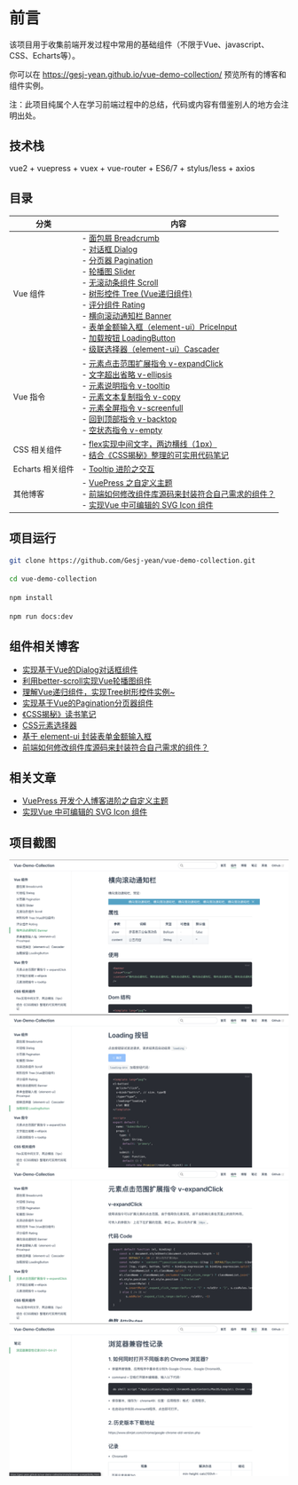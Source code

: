 # 前言

该项目用于收集前端开发过程中常用的基础组件（不限于Vue、javascript、CSS、Echarts等）。

你可以在 https://gesj-yean.github.io/vue-demo-collection/ 预览所有的博客和组件实例。

注：此项目纯属个人在学习前端过程中的总结，代码或内容有借鉴别人的地方会注明出处。

## 技术栈

vue2 + vuepress + vuex + vue-router + ES6/7 + stylus/less + axios

## 目录

| 分类 | 内容 |
| --- | --- |
|Vue 组件|   - [面包屑 Breadcrumb](https://gesj-yean.github.io/vue-demo-collection/base/breadcrumb.html)<br> - [对话框 Dialog](https://gesj-yean.github.io/vue-demo-collection/base/dialog.html)<br> - [分页器 Pagination](https://gesj-yean.github.io/vue-demo-collection/base/pagination.html)<br> - [轮播图 Slider](https://gesj-yean.github.io/vue-demo-collection/base/slider.html)<br> - [无滚动条组件 Scroll](https://gesj-yean.github.io/vue-demo-collection/base/scroll.html)<br> - [树形控件 Tree (Vue递归组件)](https://gesj-yean.github.io/vue-demo-collection/base/tree.html)<br> - [评分组件 Rating](https://gesj-yean.github.io/vue-demo-collection/base/star.html)<br> - [横向滚动通知栏 Banner](https://gesj-yean.github.io/vue-demo-collection/base/banner.html)<br> - [表单金额输入框（element-ui）PriceInput](https://gesj-yean.github.io/vue-demo-collection/base/price-input.html)<br> - [加载按钮 LoadingButton](https://gesj-yean.github.io/vue-demo-collection/base/loading-btn.html) <br> - [级联选择器（element-ui）Cascader](https://gesj-yean.github.io/vue-demo-collection/base/cascader.html) |
|Vue 指令 | - [元素点击范围扩展指令 v-expandClick ](https://gesj-yean.github.io/vue-demo-collection/base/directive/expandClick.html)<br> - [文字超出省略 v-ellipsis](https://gesj-yean.github.io/vue-demo-collection/base/directive/ellipsis.html) <br> - [元素说明指令 v-tooltip](https://gesj-yean.github.io/vue-demo-collection/base/directive/tooltip.html) <br> - [元素文本复制指令 v-copy](https://gesj-yean.github.io/vue-demo-collection/base/directive/copy.html)<br> - [元素全屏指令 v-screenfull](https://gesj-yean.github.io/vue-demo-collection/base/directive/screenfull.html) <br> - [回到顶部指令 v-backtop](https://gesj-yean.github.io/vue-demo-collection/base/directive/backtop.html)<br> - [空状态指令 v-empty](https://gesj-yean.github.io/vue-demo-collection/base/directive/empty.html)|
|CSS 相关组件|- [flex实现中间文字，两边横线（1px）](https://gesj-yean.github.io/vue-demo-collection/base/line-text.html)<br>- [结合《CSS揭秘》整理的可实用代码笔记](https://gesj-yean.github.io/vue-demo-collection/base/css-style.html)|
|Echarts 相关组件|- [Tooltip 进阶之交互](https://gesj-yean.github.io/vue-demo-collection/base/tooltip.html)|
|其他博客|- [VuePress 之自定义主题](https://gesj-yean.github.io/vue-demo-collection/blog/custom-vuepress.html)<br> - [前端如何修改组件库源码来封装符合自己需求的组件？](https://gesj-yean.github.io/vue-demo-collection/blog/encapsulate-components.html)<br>- [实现Vue 中可编辑的 SVG  Icon 组件](https://gesj-yean.github.io/vue-demo-collection/blog/edit-svg.html)|

## 项目运行

```bash
git clone https://github.com/Gesj-yean/vue-demo-collection.git

cd vue-demo-collection

npm install

npm run docs:dev
```

## 组件相关博客

- [实现基于Vue的Dialog对话框组件](https://juejin.im/post/5e687f7be51d4526cc3b3942)
- [利用better-scroll实现Vue轮播图组件](https://juejin.im/post/5e620c6b518825495c6599b4)
- [理解Vue递归组件，实现Tree树形控件实例~](https://juejin.im/post/5e5fa663e51d4526f363b3cf)
- [实现基于Vue的Pagination分页器组件](https://juejin.im/post/5e685aeee51d45270f52d106)
- [《CSS揭秘》读书笔记](https://juejin.im/post/5e65f462e51d450edc0cd696)
- [CSS元素选择器](https://juejin.im/post/5e61ffbf51882549575f9a96)
- [基于 element-ui 封装表单金额输入框](https://juejin.cn/post/6913706130032033799)
- [前端如何修改组件库源码来封装符合自己需求的组件？](https://juejin.cn/post/6917771825808146446#heading-2)

## 相关文章
- [VuePress 开发个人博客进阶之自定义主题](https://juejin.cn/post/6869565504756023310)
- [实现Vue 中可编辑的 SVG Icon 组件](https://juejin.cn/post/6850418116007690247)

## 项目截图

![项目示例](https://github.com/Gesj-yean/vue-demo-collection/raw/master/src/common/images/part1.png)
![项目示例](https://github.com/Gesj-yean/vue-demo-collection/raw/master/src/common/images/part2.png)
![项目示例](https://github.com/Gesj-yean/vue-demo-collection/raw/master/src/common/images/part3.png)
![项目示例](https://github.com/Gesj-yean/vue-demo-collection/raw/master/src/common/images/part4.png)
